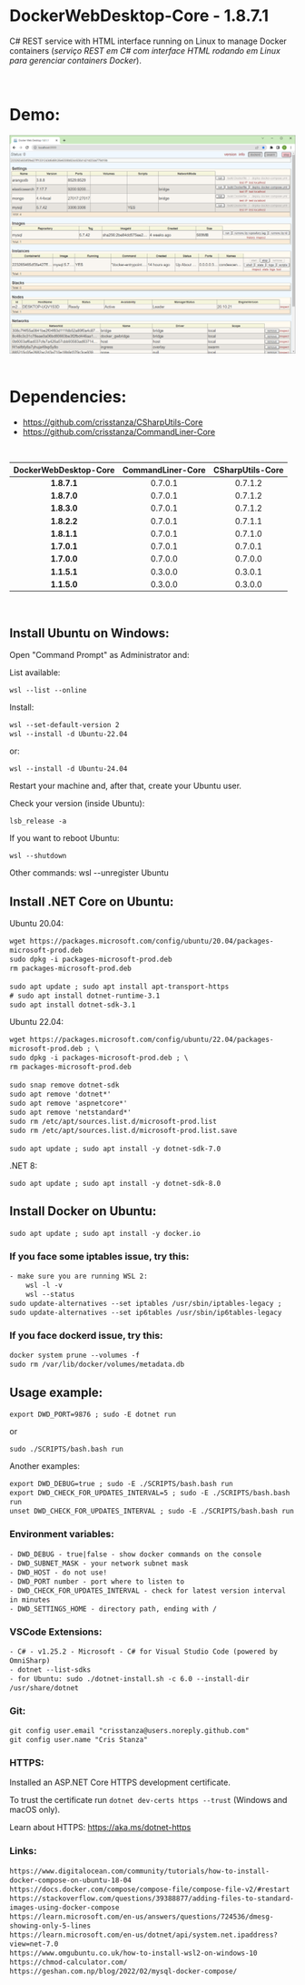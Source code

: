 DockerWebDesktop-Core - 1.8.7.1
===============================

C# REST service with HTML interface running on Linux to manage Docker containers (_serviço REST em C# com interface HTML rodando​ em Linux para gerenciar containers Docker_).

<br>

# Demo:

<!-- <img src="https://github.com/crisstanza/DockerWebDesktop-Core/raw/main/DOC/DockerWebDesktop-1.1.1.1.png"><br><br> -->
<img src="DOC/DockerWebDesktop-1.8.1.1.png"><br><br>

# Dependencies:

 - https://github.com/crisstanza/CSharpUtils-Core
 - https://github.com/crisstanza/CommandLiner-Core

<br>

| DockerWebDesktop-Core | CommandLiner-Core | CSharpUtils-Core |
| :-------------------: | :---------------: | :--------------: |
| <b>1.8.7.1</b>        | 0.7.0.1           | 0.7.1.2          |
| <b>1.8.7.0</b>        | 0.7.0.1           | 0.7.1.2          |
| <b>1.8.3.0</b>        | 0.7.0.1           | 0.7.1.2          |
| <b>1.8.2.2</b>        | 0.7.0.1           | 0.7.1.1          |
| <b>1.8.1.1</b>        | 0.7.0.1           | 0.7.1.0          |
| <b>1.7.0.1</b>        | 0.7.0.1           | 0.7.0.1          |
| <b>1.7.0.0</b>        | 0.7.0.0           | 0.7.0.0          |
| <b>1.1.5.1</b>        | 0.3.0.0           | 0.3.0.1          |
| <b>1.1.5.0</b>        | 0.3.0.0           | 0.3.0.0          |

<br>


## Install Ubuntu on Windows:

Open "Command Prompt" as Administrator and:

List available:

	wsl --list --online

Install:

	wsl --set-default-version 2
	wsl --install -d Ubuntu-22.04

or:

	wsl --install -d Ubuntu-24.04

Restart your machine and, after that, create your Ubuntu user.

Check your version (inside Ubuntu):

	lsb_release -a

If you want to reboot Ubuntu:

	wsl --shutdown

Other commands:
	wsl --unregister Ubuntu


## Install .NET Core on Ubuntu:

Ubuntu 20.04:

	wget https://packages.microsoft.com/config/ubuntu/20.04/packages-microsoft-prod.deb
	sudo dpkg -i packages-microsoft-prod.deb
	rm packages-microsoft-prod.deb

	sudo apt update ; sudo apt install apt-transport-https
	# sudo apt install dotnet-runtime-3.1
	sudo apt install dotnet-sdk-3.1

Ubuntu 22.04:

	wget https://packages.microsoft.com/config/ubuntu/22.04/packages-microsoft-prod.deb ; \
	sudo dpkg -i packages-microsoft-prod.deb ; \
	rm packages-microsoft-prod.deb

	sudo snap remove dotnet-sdk
	sudo apt remove 'dotnet*'
	sudo apt remove 'aspnetcore*'
	sudo apt remove 'netstandard*'
	sudo rm /etc/apt/sources.list.d/microsoft-prod.list
	sudo rm /etc/apt/sources.list.d/microsoft-prod.list.save

	sudo apt update ; sudo apt install -y dotnet-sdk-7.0

.NET 8:

	sudo apt update ; sudo apt install -y dotnet-sdk-8.0

## Install Docker on Ubuntu:

	sudo apt update ; sudo apt install -y docker.io


### If you face some iptables issue, try this:

	- make sure you are running WSL 2: 
		wsl -l -v
		wsl --status
	sudo update-alternatives --set iptables /usr/sbin/iptables-legacy ; sudo update-alternatives --set ip6tables /usr/sbin/ip6tables-legacy


### If you face dockerd issue, try this:

	docker system prune --volumes -f 
	sudo rm /var/lib/docker/volumes/metadata.db


## Usage example:

	export DWD_PORT=9876 ; sudo -E dotnet run
or
	
	sudo ./SCRIPTS/bash.bash run

Another examples:

	export DWD_DEBUG=true ; sudo -E ./SCRIPTS/bash.bash run
	export DWD_CHECK_FOR_UPDATES_INTERVAL=5 ; sudo -E ./SCRIPTS/bash.bash run
	unset DWD_CHECK_FOR_UPDATES_INTERVAL ; sudo -E ./SCRIPTS/bash.bash run


### Environment variables:

	- DWD_DEBUG - true|false - show docker commands on the console
	- DWD_SUBNET_MASK - your network subnet mask
	- DWD_HOST - do not use!
	- DWD_PORT number - port where to listen to
	- DWD_CHECK_FOR_UPDATES_INTERVAL - check for latest version interval in minutes
	- DWD_SETTINGS_HOME - directory path, ending with /


### VSCode Extensions:

	- C# - v1.25.2 - Microsoft - C# for Visual Studio Code (powered by OmniSharp)
	- dotnet --list-sdks
	- for Ubuntu: sudo ./dotnet-install.sh -c 6.0 --install-dir /usr/share/dotnet


### Git:

	git config user.email "crisstanza@users.noreply.github.com"
	git config user.name "Cris Stanza"


### HTTPS:

Installed an ASP.NET Core HTTPS development certificate.

To trust the certificate run `dotnet dev-certs https --trust` (Windows and macOS only).

Learn about HTTPS: https://aka.ms/dotnet-https


### Links:

	https://www.digitalocean.com/community/tutorials/how-to-install-docker-compose-on-ubuntu-18-04
	https://docs.docker.com/compose/compose-file/compose-file-v2/#restart
	https://stackoverflow.com/questions/39388877/adding-files-to-standard-images-using-docker-compose
	https://learn.microsoft.com/en-us/answers/questions/724536/dmesg-showing-only-5-lines
	https://learn.microsoft.com/en-us/dotnet/api/system.net.ipaddress?view=net-7.0
	https://www.omgubuntu.co.uk/how-to-install-wsl2-on-windows-10
	https://chmod-calculator.com/
	https://geshan.com.np/blog/2022/02/mysql-docker-compose/
